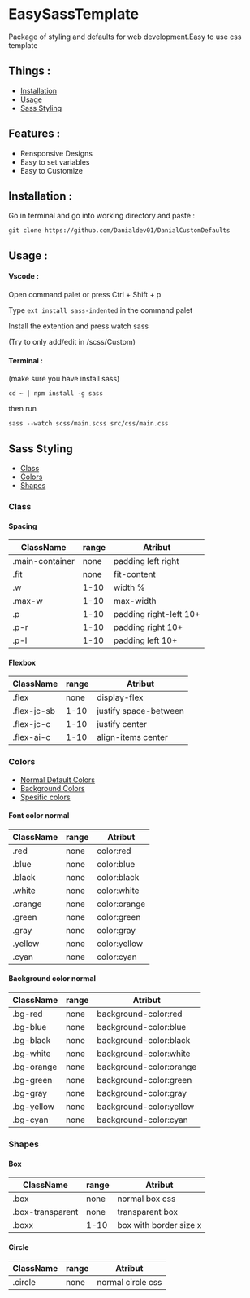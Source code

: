 # EasySassTemplate

Package of styling and defaults for web development.Easy to use css template 

## Things :
- [Installation](#installation)
- [Usage](#usage)
- [Sass Styling](#sass-styling)

## Features :

* Rensponsive Designs
* Easy to set variables
* Easy to Customize

## Installation :

Go in terminal and go into working directory and paste :

```
git clone https://github.com/Danialdev01/DanialCustomDefaults
```

## Usage :

#### Vscode :

Open command palet or press Ctrl + Shift + p

Type `ext install sass-indented` in the command palet

Install the extention and press watch sass

(Try to only add/edit in /scss/Custom)

#### Terminal :

(make sure you have install sass)

```
cd ~ | npm install -g sass
```

then run 

```
sass --watch scss/main.scss src/css/main.css
```

## Sass Styling
- [Class](#class)
- [Colors](#colors)
- [Shapes](#shapes)

### Class
#### Spacing
| ClassName         | range | Atribut               |
|-------------------|-------|-----------------------|
| .main-container   | none  | padding left right    |
| .fit              | none  | fit-content           |
| .w                | 1-10  | width %               |
| .max-w            | 1-10  | max-width             |
| .p                | 1-10  | padding right-left 10+|
| .p-r              | 1-10  | padding right 10+     |
| .p-l              | 1-10  | padding left 10+      |

#### Flexbox
| ClassName         | range |    Atribut            |
|-------------------|-------|-----------------------|
| .flex             | none  | display-flex          |
| .flex-jc-sb       | 1-10  | justify space-between |
| .flex-jc-c        | 1-10  | justify center        |
| .flex-ai-c        | 1-10  | align-items center    |

### Colors
- [Normal Default Colors](#font-color-normal)
- [Background Colors](#background-color-normal)
- [Spesific colors]()
#### Font color normal
| ClassName         | range |    Atribut            |
|-------------------|-------|-----------------------|
| .red              | none  | color:red             |
| .blue             | none  | color:blue            |
| .black            | none  | color:black           |
| .white            | none  | color:white           |
| .orange           | none  | color:orange          |
| .green            | none  | color:green           |
| .gray             | none  | color:gray            |
| .yellow           | none  | color:yellow          |
| .cyan             | none  | color:cyan            |

#### Background color normal
| ClassName         | range |    Atribut              |
|-------------------|-------|-------------------------|
| .bg-red           | none  | background-color:red    |
| .bg-blue          | none  | background-color:blue   |
| .bg-black         | none  | background-color:black  |
| .bg-white         | none  | background-color:white  | 
| .bg-orange        | none  | background-color:orange |
| .bg-green         | none  | background-color:green  |
| .bg-gray          | none  | background-color:gray   |
| .bg-yellow        | none  | background-color:yellow |
| .bg-cyan          | none  | background-color:cyan   |

### Shapes
#### Box
| ClassName         | range |    Atribut              |
|-------------------|-------|-------------------------|
| .box              | none  | normal box css          |
| .box-transparent  | none  | transparent box         |
| .boxx             | 1-10  | box with border size x |

#### Circle
| ClassName         | range |    Atribut              |
|-------------------|-------|-------------------------|
| .circle           | none  | normal circle css       |
